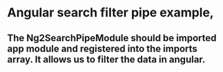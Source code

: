 # Angular search filter pipe example,

## The Ng2SearchPipeModule should be imported app module and registered into the imports array. It allows us to filter the data in angular.